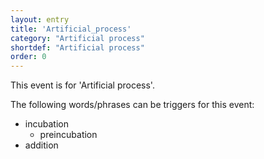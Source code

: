 ```yaml
---
layout: entry
title: 'Artificial_process'
category: "Artificial process"
shortdef: "Artificial process"
order: 0
---
```


This event is for 'Artificial process'.

The following words/phrases can be triggers for this event:
- incubation
  - preincubation
- addition

<!--details-->
